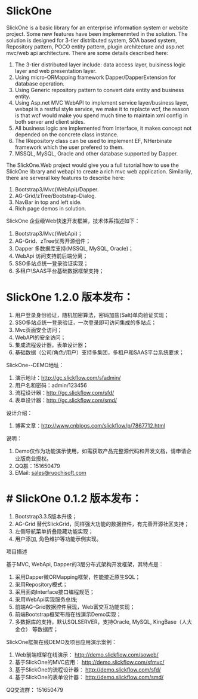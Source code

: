 ﻿# SlickOne

SlickOne is a basic library for an enterprise information system or website project. Some new features have been 
implemenmted in the solution. The solution is designed for 3-tier distributed system, SOA based system, Repository pattern, POCO entity pattern, plugin architecture and asp.net mvc/web api architecture. There are some details  described here:

1. The 3-tier distributed layer include: data access layer, buisiness logic layer and web presentation layer.
2. Using micro-ORMapping framework Dapper/DapperExtension for database operation.
3. Using Generic repository pattern to convert data entity and business entity.
4. Using Asp.net MVC WebAPI to implement service layer/business layer, webapi is a restful style service, we make it
   to replacte wcf, the reason is that wcf would make you spend much time to maintain xml config in both server and 
   client sides.
5. All business logic are implemented from Interface, it makes concept not depended on the concrete class instance.
6. The IRepository class can be used to implement EF, NHerbinate framework which the user prefered to them.
7. MSSQL, MySQL, Oracle and other database supported by Dapper.
 
The SlickOne.Web project would give you a full tutorial how to use the SlickOne library and webapi to create a rich mvc web
application. Similarily, there are serveral key features to describe here:

1. Bootstrap3/Mvc(WebApi)/Dapper.
2. AG-Grid/zTree/Bootstrap-Dialog.
3. NavBar in top and left side.
4. Rich page demos in solution.


SlickOne 企业级Web快速开发框架，技术体系描述如下：
1. Bootstrap3/Mvc(WebApi)；
2. AG-Grid、zTree优秀开源组件；
3. Dapper 多数据库支持(MSSQL, MySQL, Oracle)；
4. WebApi 访问支持前后端分离；
5. SSO多站点统一登录验证实现；
6. 多租户\SAAS平台基础数据框架支持；


# SlickOne 1.2.0 版本发布：

1. 用户登录身份验证，随机加密算法，密码加盐(Salt)单向验证实现；
2. SSO多站点统一登录验证，一次登录即可访问集成的多站点；
3. Mvc页面安全访问；
4. WebAPI的安全访问；
5. 集成流程设计器，表单设计器；
6. 基础数据（公司/角色/用户）支持多集团，多租户和SAAS平台系统要求；

SlickOne--DEMO地址：

1. 演示地址：http://gc.slickflow.com/sfadmin/ 
2. 用户名和密码：admin/123456
3. 流程设计器：http://gc.slickflow.com/sfd/ 
4. 表单设计器：http://gc.slickflow.com/smd/ 

设计介绍：

1. 博客文章：http://www.cnblogs.com/slickflow/p/7867712.html


说明：

1. Demo仅作为功能演示使用，如需获取产品完整源代码和开发文档，请申请企业版商业授权。
2. QQ群：151650479
3. EMail: sales@ruochisoft.com




﻿# SlickOne 0.1.2 版本发布：
===========

1. Bootstrap3.3.5版本升级；
2. AG-Grid 替代SlickGrid，同样强大功能的数据控件，有完善开源社区支持；
3. 左侧导航菜单折叠隐藏功能实现；
4. 用户添加, 角色维护等功能示例实现。


项目描述

基于MVC, WebApi, Dapper的3层分布式架构开发框架，其特点是：

1. 采用Dapper微ORMapping框架，性能接近原生SQL；
2. 采用Repository模式；
3. 采用面向Interface接口编程规范；
4. 采用WebApi实现服务总线;
5. 前端AG-Grid数据控件展现，Web富交互功能实现；
6. 前端Bootstrap框架布局在线演示Demo实现；
7. 多数据库的支持，默认SQLSERVER，支持Oracle, MySQL, KingBase（人大金仓） 等数据库；


SlickOne框架在线DEMO及项目应用演示案例：

1. Web前端框架在线演示：
http://demo.slickflow.com/soweb/
2. 基于SlickOne的MVC应用：
http://demo.slickflow.com/sfmvc/
3. 基于SlickOne的流程设计器：
http://demo.slickflow.com/sfd/
4. 基于SlickOne的表单设计器：
http://demo.slickflow.com/smd/


QQ交流群：
151650479

  

